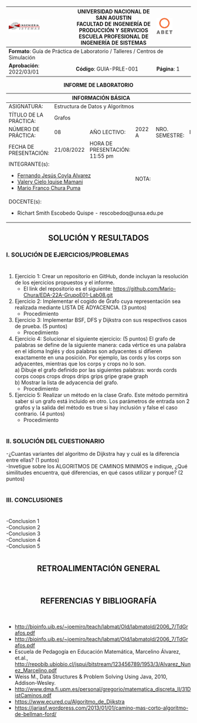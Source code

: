 <div align="center">
<table>
    <theader>
        <tr>
            <td><img src="https://github.com/rescobedoq/pw2/blob/main/epis.png?raw=true" alt="EPIS" style="width:50%; height:auto"/></td>
            <th>
                <span style="font-weight:bold;">UNIVERSIDAD NACIONAL DE SAN AGUSTIN</span><br />
                <span style="font-weight:bold;">FACULTAD DE INGENIERÍA DE PRODUCCIÓN Y SERVICIOS</span><br />
                <span style="font-weight:bold;">ESCUELA PROFESIONAL DE INGENIERÍA DE SISTEMAS</span>
            </th>
            <td><img src="https://github.com/rescobedoq/pw2/blob/main/abet.png?raw=true" alt="ABET" style="width:50%; height:auto"/></td>
        </tr>
    </theader>
    <tbody>
        <tr><td colspan="3"><span style="font-weight:bold;">Formato</span>: Guía de Práctica de Laboratorio / Talleres / Centros de Simulación</td></tr>
        <tr><td><span style="font-weight:bold;">Aprobación</span>:  2022/03/01</td><td><span style="font-weight:bold;">Código</span>: GUIA-PRLE-001</td><td><span style="font-weight:bold;">Página</span>: 1</td></tr>
    </tbody>
</table>
</div>

<div align="center">
<span style="font-weight:bold;">INFORME DE LABORATORIO</span><br />

<table>
<theader>
<tr><th colspan="6">INFORMACIÓN BÁSICA</th></tr>
</theader>
<tbody>
<tr><td>ASIGNATURA:</td><td colspan="5">Estructura de Datos y Algoritmos</td></tr>
<tr><td>TÍTULO DE LA PRÁCTICA:</td><td colspan="5">Grafos</td></tr>
<tr>
<td>NÚMERO DE PRÁCTICA:</td><td>08</td><td>AÑO LECTIVO:</td><td>2022 A</td><td>NRO. SEMESTRE:</td><td>III</td>
</tr>
<tr>
<td>FECHA DE PRESENTACIÓN:</td><td>21/08/2022</td><td>HORA DE PRESENTACIÓN: 11:55 pm</td><td colspan="3"></td>
</tr>
<tr><td colspan="3">INTEGRANTE(s):
<ul>
      			<li><a href="https://github.com/fernandocoylaA">Fernando Jesús Coyla Alvarez</a></li>
			<li><a href="https://github.com/Icielo23">Valery Cielo Iquise Mamani</a></li>
			<li><a href="https://github.com/Mario-Chura">Mario Franco Chura Puma</a></li>
</ul>
</td>
<td>NOTA:</td><td colspan="2"></td>
</<tr>
<tr><td colspan="6">DOCENTE(s):
<ul>
<li>Richart Smith Escobedo Quispe - rescobedoq@unsa.edu.pe</li>
</ul>
</td>
</<tr>
</tbody>
</table>
</div>
  

  
<div align="center"><h2> SOLUCIÓN Y RESULTADOS </h2></div>

### I.	SOLUCIÓN DE EJERCICIOS/PROBLEMAS
#	
1.  Ejercicio 1: Crear un repositorio en GitHub, donde incluyan la resolución de los ejercicios propuestos y el informe.
	- El link del repositorio es el siguiente: https://github.com/Mario-Chura/EDA-22A-GrupoE01-Lab08.git 
2.  Ejercicio 2: Implementar el cogido de Grafo cuya representación sea realizada mediante LISTA DE ADYACENCIA. (3 puntos)
	- Procedimiento
3.  Ejercicio 3: Implementar BSF, DFS y Dijkstra con sus respectivos casos de prueba. (5 puntos)
	- Procedimiento
4.  Ejercicio 4: Solucionar el siguiente ejercicio: (5 puntos)
El grafo de palabras se define de la siguiente manera: cada vértice es una palabra en el idioma Inglés y dos palabras son adyacentes si difieren exactamente en una posición. Por ejemplo, las cords y los corps son adyacentes, mientras que los corps y crops no lo son.<br>
	a) Dibuje el grafo definido por las siguientes palabras: words cords corps coops crops drops drips grips gripe grape graph <br>
	b) Mostrar la lista de adyacencia del grafo. <br>
	- Procedimiento
5.  Ejercicio 5: Realizar un método en la clase Grafo. Este método permitirá saber si un grafo está incluido en otro. Los parámetros de entrada son 2 grafos y la salida del método es true si hay inclusión y false el caso contrario. (4 puntos)
	- Procedimiento

	
   
#

### II.	SOLUCIÓN DEL CUESTIONARIO

-¿Cuantas variantes del algoritmo de Dijkstra hay y cuál es la diferencia entre ellas? (1 puntos) <br>
-Invetigue sobre los ALGORITMOS DE CAMINOS MINIMOS e indique, ¿Qué similitudes encuentra, qué diferencias, en qué casos utilizar y porque? (2 puntos) <br>

#

### III.	CONCLUSIONES
#
-Conclusion 1 <br>
-Conclusion 2 <br>
-Conclusion 3 <br>
-Conclusion 4 <br>
-Conclusion 5 <br>
#
<div align="center"><h2>  RETROALIMENTACIÓN GENERAL </h2></div> <br>

<div align="center"><h2> REFERENCIAS Y BIBLIOGRAFÍA </h2></div> <br>

-   http://bioinfo.uib.es/~joemiro/teach/labmat/Old/labmatold/2006_7/TdGrafos.pdf
-   http://bioinfo.uib.es/~joemiro/teach/labmat/Old/labmatold/2006_7/TdGrafos.pdf
-   Escuela de Pedagogía en Educación Matemática, Marcelino Álvarez, et.al., http://repobib.ubiobio.cl/jspui/bitstream/123456789/1953/3/Alvarez_Nunez_Marcelino.pdf
-   Weiss M., Data Structures & Problem Solving Using Java, 2010, Addison-Wesley.
-   http://www.dma.fi.upm.es/personal/gregorio/matematica_discreta_II/31DistCaminos.pdf
-   https://www.ecured.cu/Algoritmo_de_Dijkstra
-   https://jariasf.wordpress.com/2013/01/01/camino-mas-corto-algoritmo-de-bellman-ford/
